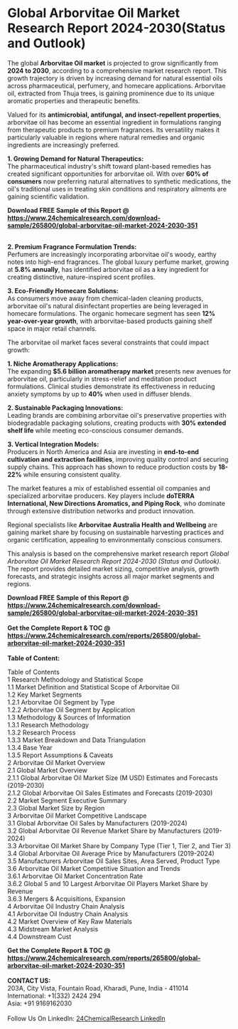 <h1>Global Arborvitae Oil Market Research Report 2024-2030(Status and Outlook)</h1><p>The global <strong>Arborvitae Oil market</strong> is projected to grow significantly from <strong>2024 to 2030</strong>, according to a comprehensive market research report. This growth trajectory is driven by increasing demand for natural essential oils across pharmaceutical, perfumery, and homecare applications. Arborvitae oil, extracted from Thuja trees, is gaining prominence due to its unique aromatic properties and therapeutic benefits.</p><p>Valued for its <strong>antimicrobial, antifungal, and insect-repellent properties</strong>, arborvitae oil has become an essential ingredient in formulations ranging from therapeutic products to premium fragrances. Its versatility makes it particularly valuable in regions where natural remedies and organic ingredients are increasingly preferred.</p><p><strong>1. Growing Demand for Natural Therapeutics:</strong><br>
The pharmaceutical industry's shift toward plant-based remedies has created significant opportunities for arborvitae oil. With over <strong>60% of consumers</strong> now preferring natural alternatives to synthetic medications, the oil's traditional uses in treating skin conditions and respiratory ailments are gaining scientific validation.</p><div><b>Download FREE Sample of this Report @ 
            <a href="https://www.24chemicalresearch.com/download-sample/265800/global-arborvitae-oil-market-2024-2030-351">
            https://www.24chemicalresearch.com/download-sample/265800/global-arborvitae-oil-market-2024-2030-351</a></b></div><br><p><strong>2. Premium Fragrance Formulation Trends:</strong><br>
Perfumers are increasingly incorporating arborvitae oil's woody, earthy notes into high-end fragrances. The global luxury perfume market, growing at <strong>5.8% annually</strong>, has identified arborvitae oil as a key ingredient for creating distinctive, nature-inspired scent profiles.</p><p><strong>3. Eco-Friendly Homecare Solutions:</strong><br>
As consumers move away from chemical-laden cleaning products, arborvitae oil's natural disinfectant properties are being leveraged in homecare formulations. The organic homecare segment has seen <strong>12% year-over-year growth</strong>, with arborvitae-based products gaining shelf space in major retail channels.</p><p>The arborvitae oil market faces several constraints that could impact growth:</p><p><strong>1. Niche Aromatherapy Applications:</strong><br>
The expanding <strong>$5.6 billion aromatherapy market</strong> presents new avenues for arborvitae oil, particularly in stress-relief and meditation product formulations. Clinical studies demonstrate its effectiveness in reducing anxiety symptoms by up to <strong>40%</strong> when used in diffuser blends.</p><p><strong>2. Sustainable Packaging Innovations:</strong><br>
Leading brands are combining arborvitae oil's preservative properties with biodegradable packaging solutions, creating products with <strong>30% extended shelf life</strong> while meeting eco-conscious consumer demands.</p><p><strong>3. Vertical Integration Models:</strong><br>
Producers in North America and Asia are investing in <strong>end-to-end cultivation and extraction facilities</strong>, improving quality control and securing supply chains. This approach has shown to reduce production costs by <strong>18-22%</strong> while ensuring consistent quality.</p><p>The market features a mix of established essential oil companies and specialized arborvitae producers. Key players include <strong>doTERRA International, New Directions Aromatics, and Piping Rock</strong>, who dominate through extensive distribution networks and product innovation.</p><p>Regional specialists like <strong>Arborvitae Australia Health and Wellbeing</strong> are gaining market share by focusing on sustainable harvesting practices and organic certification, appealing to environmentally conscious consumers.</p><p>This analysis is based on the comprehensive market research report <em>Global Arborvitae Oil Market Research Report 2024-2030 (Status and Outlook)</em>. The report provides detailed market sizing, competitive analysis, growth forecasts, and strategic insights across all major market segments and regions.</p><div><b>Download FREE Sample of this Report @ 
            <a href="https://www.24chemicalresearch.com/download-sample/265800/global-arborvitae-oil-market-2024-2030-351">
            https://www.24chemicalresearch.com/download-sample/265800/global-arborvitae-oil-market-2024-2030-351</a></b></div><br><div><b>Get the Complete Report & TOC @ 
            <a href="https://www.24chemicalresearch.com/reports/265800/global-arborvitae-oil-market-2024-2030-351">
            https://www.24chemicalresearch.com/reports/265800/global-arborvitae-oil-market-2024-2030-351</a></b></div><br>
            <b>Table of Content:</b><p>Table of Contents<br />
1 Research Methodology and Statistical Scope<br />
1.1 Market Definition and Statistical Scope of Arborvitae Oil<br />
1.2 Key Market Segments<br />
1.2.1 Arborvitae Oil Segment by Type<br />
1.2.2 Arborvitae Oil Segment by Application<br />
1.3 Methodology & Sources of Information<br />
1.3.1 Research Methodology<br />
1.3.2 Research Process<br />
1.3.3 Market Breakdown and Data Triangulation<br />
1.3.4 Base Year<br />
1.3.5 Report Assumptions & Caveats<br />
2 Arborvitae Oil Market Overview<br />
2.1 Global Market Overview<br />
2.1.1 Global Arborvitae Oil Market Size (M USD) Estimates and Forecasts (2019-2030)<br />
2.1.2 Global Arborvitae Oil Sales Estimates and Forecasts (2019-2030)<br />
2.2 Market Segment Executive Summary<br />
2.3 Global Market Size by Region<br />
3 Arborvitae Oil Market Competitive Landscape<br />
3.1 Global Arborvitae Oil Sales by Manufacturers (2019-2024)<br />
3.2 Global Arborvitae Oil Revenue Market Share by Manufacturers (2019-2024)<br />
3.3 Arborvitae Oil Market Share by Company Type (Tier 1, Tier 2, and Tier 3)<br />
3.4 Global Arborvitae Oil Average Price by Manufacturers (2019-2024)<br />
3.5 Manufacturers Arborvitae Oil Sales Sites, Area Served, Product Type<br />
3.6 Arborvitae Oil Market Competitive Situation and Trends<br />
3.6.1 Arborvitae Oil Market Concentration Rate<br />
3.6.2 Global 5 and 10 Largest Arborvitae Oil Players Market Share by Revenue<br />
3.6.3 Mergers & Acquisitions, Expansion<br />
4 Arborvitae Oil Industry Chain Analysis<br />
4.1 Arborvitae Oil Industry Chain Analysis<br />
4.2 Market Overview of Key Raw Materials<br />
4.3 Midstream Market Analysis<br />
4.4 Downstream Cust</p><div><b>Get the Complete Report & TOC @ 
            <a href="https://www.24chemicalresearch.com/reports/265800/global-arborvitae-oil-market-2024-2030-351">
            https://www.24chemicalresearch.com/reports/265800/global-arborvitae-oil-market-2024-2030-351</a></b></div><br><b>CONTACT US:</b><br>
            203A, City Vista, Fountain Road, Kharadi, Pune, India - 411014<br>
            International: +1(332) 2424 294<br>
            Asia: +91 9169162030 <br><br>
            Follow Us On LinkedIn: <a href="https://www.linkedin.com/company/24chemicalresearch/">24ChemicalResearch LinkedIn</a>